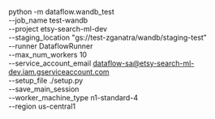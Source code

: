 python -m dataflow.wandb_test \
    --job_name test-wandb \
    --project etsy-search-ml-dev \
    --staging_location "gs://test-zganatra/wandb/staging-test" \
    --runner DataflowRunner \
    --max_num_workers 10 \
    --service_account_email dataflow-sa@etsy-search-ml-dev.iam.gserviceaccount.com \
    --setup_file ./setup.py \
    --save_main_session \
    --worker_machine_type n1-standard-4 \
    --region us-central1
